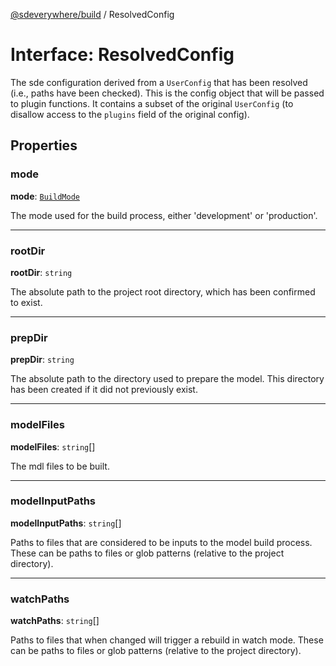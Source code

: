 [@sdeverywhere/build](../index.md) / ResolvedConfig

# Interface: ResolvedConfig

The sde configuration derived from a `UserConfig` that has been resolved (i.e.,
paths have been checked).  This is the config object that will be passed to
plugin functions.  It contains a subset of the original `UserConfig` (to disallow
access to the `plugins` field of the original config).

## Properties

### mode

 **mode**: [`BuildMode`](../types/BuildMode.md)

The mode used for the build process, either 'development' or 'production'.

___

### rootDir

 **rootDir**: `string`

The absolute path to the project root directory, which has been confirmed to exist.

___

### prepDir

 **prepDir**: `string`

The absolute path to the directory used to prepare the model.  This directory has
been created if it did not previously exist.

___

### modelFiles

 **modelFiles**: `string`[]

The mdl files to be built.

___

### modelInputPaths

 **modelInputPaths**: `string`[]

Paths to files that are considered to be inputs to the model build process.
These can be paths to files or glob patterns (relative to the project directory).

___

### watchPaths

 **watchPaths**: `string`[]

Paths to files that when changed will trigger a rebuild in watch mode.  These
can be paths to files or glob patterns (relative to the project directory).
